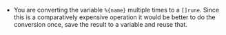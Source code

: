 - You are converting the variable `%{name}` multiple times to a `[]rune`. 
Since this is a comparatively expensive operation it would be better to do the conversion once, save the result
to a variable and reuse that.
